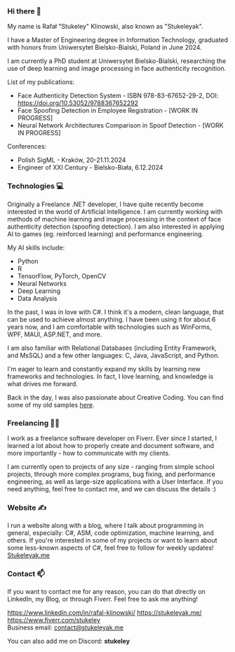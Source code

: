 ### Hi there 👋
My name is Rafał "Stukeley" Klinowski, also known as "Stukeleyak".

I have a Master of Engineering degree in Information Technology, graduated with honors from Uniwersytet Bielsko-Bialski, Poland in June 2024.

I am currently a PhD student at Uniwersytet Bielsko-Bialski, researching the use of deep learning and image processing in face authenticity recognition.

List of my publications:
- Face Authenticity Detection System - ISBN 978-83-67652-29-2, DOI: https://doi.org/10.53052/9788367652292
- Face Spoofing Detection in Employee Registration - [WORK IN PROGRESS]
- Neural Network Architectures Comparison in Spoof Detection - [WORK IN PROGRESS]

Conferences:
- Polish SigML - Kraków, 20-21.11.2024
- Engineer of XXI Century - Bielsko-Biała, 6.12.2024

### Technologies 💻
Originally a Freelance .NET developer, I have quite recently become interested in the world of Artificial Intelligence. I am currently working with methods of machine learning and image processing in the context of face authenticity detection (spoofing detection). I am also interested in applying AI to games (eg. reinforced learning) and performance engineering.

My AI skills include:
- Python
- R
- TensorFlow, PyTorch, OpenCV
- Neural Networks
- Deep Learning
- Data Analysis

In the past, I was in love with C#.  I think it's a modern, clean language, that can be used to achieve almost anything. I have been using it for about 6 years now, and I am comfortable with technologies such as WinForms, WPF, MAUI, ASP.NET, and more.

I am also familiar with Relational Databases (including Entity Framework, and MsSQL) and a few other languages: C, Java, JavaScript, and Python.

I'm eager to learn and constantly expand my skills by learning new frameworks and technologies. In fact, I love learning, and knowledge is what drives me forward.

Back in the day, I was also passionate about Creative Coding. You can find some of my old samples [here](https://github.com/Stukeley/p5js-projects).

### Freelancing 👨‍💻
I work as a freelance software developer on Fiverr. Ever since I started, I learned a lot about how to properly create and document software, and more importantly - how to communicate with my clients.

I am currently open to projects of any size - ranging from simple school projects, through more complex programs, bug fixing, and performance engineering, as well as large-size applications with a User Interface. If you need anything, feel free to contact me, and we can discuss the details :)

### Website ✍
I run a website along with a blog, where I talk about programming in general, especially: C#, ASM, code optimization, machine learning, and others. If you're interested in some of my projects or want to learn about some less-known aspects of C#, feel free to follow for weekly updates!  
[Stukeleyak.me](https://stukeleyak.me/)

### Contact 📫
If you want to contact me for any reason, you can do that directly on LinkedIn, my Blog, or through Fiverr. Feel free to ask me anything!

https://www.linkedin.com/in/rafal-klinowski/
https://stukeleyak.me/  
https://www.fiverr.com/stukeley  
Business email: contact@stukeleyak.me

You can also add me on Discord: **stukeley**


<!--
**Stukeley/Stukeley** is a ✨ _special_ ✨ repository because its `README.md` (this file) appears on your GitHub profile.

Here are some ideas to get you started:

- 🔭 I’m currently working on ...
- 🌱 I’m currently learning ...
- 👯 I’m looking to collaborate on ...
- 🤔 I’m looking for help with ...
- 💬 Ask me about ...
- 📫 How to reach me: ...
- 😄 Pronouns: ...
- ⚡ Fun fact: ...
-->
